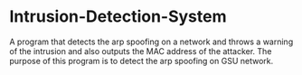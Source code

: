 # Intrusion-Detection-System
A program that detects the arp spoofing on a network and throws a warning of the intrusion and also outputs the MAC address of the attacker. The purpose of this program is to detect the arp spoofing on GSU network.
